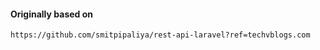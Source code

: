 #### Originally based on

```
https://github.com/smitpipaliya/rest-api-laravel?ref=techvblogs.com
```

